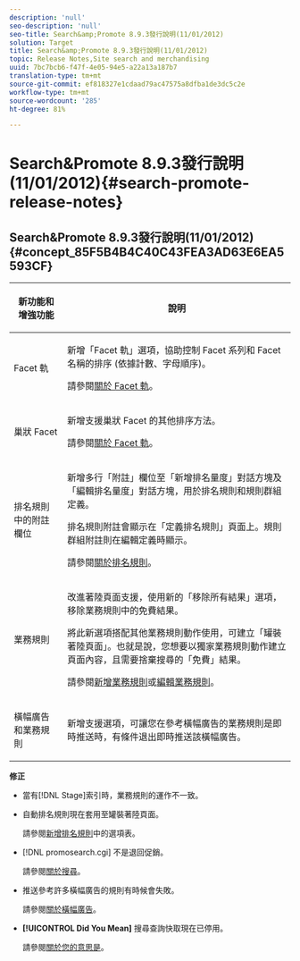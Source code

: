 ```yaml
---
description: 'null'
seo-description: 'null'
seo-title: Search&amp;Promote 8.9.3發行說明(11/01/2012)
solution: Target
title: Search&amp;Promote 8.9.3發行說明(11/01/2012)
topic: Release Notes,Site search and merchandising
uuid: 7bc7bcb6-f47f-4e05-94e5-a22a13a187b7
translation-type: tm+mt
source-git-commit: ef818327e1cdaad79ac47575a8dfba1de3dc5c2e
workflow-type: tm+mt
source-wordcount: '285'
ht-degree: 81%

---
```



# Search&amp;Promote 8.9.3發行說明(11/01/2012){#search-promote-release-notes}

## Search&amp;Promote 8.9.3發行說明(11/01/2012){#concept_85F5B4B4C40C43FEA3AD63E6EA5593CF}

<table> 
 <thead> 
  <tr> 
   <th colname="col1" class="entry"> <p>新功能和增強功能 </p> </th> 
   <th colname="col2" class="entry"> <p>說明 </p> </th> 
  </tr> 
 </thead>
 <tbody> 
  <tr> 
   <td colname="col1"> <p>Facet 軌 </p> </td> 
   <td colname="col2"> <p> 
     <!--3309390-->新增<span class="uicontrol">「Facet 軌」</span>選項，協助控制 Facet 系列和 Facet 名稱的排序 (依據計數、字母順序)。 </p> <p>請參閱<a href="../c-about-design-menu/c-about-facet-rails.md#concept_1FDC8BCDFFC84A0889DA670F63D5F6DB" format="dita" scope="local">關於 Facet 軌</a>。 </p> </td> 
  </tr> 
  <tr> 
   <td colname="col1"> <p> 巢狀 Facet </p> </td> 
   <td colname="col2"> <p> 新增支援巢狀 Facet 的其他排序方法。 </p> <p>請參閱<a href="../c-about-design-menu/c-about-facet-rails.md#concept_1FDC8BCDFFC84A0889DA670F63D5F6DB" format="dita" scope="local">關於 Facet 軌</a>。 </p> </td> 
  </tr> 
  <tr> 
   <td colname="col1"> <p>排名規則中的附註欄位 </p> </td> 
   <td colname="col2"> <p> 
     <!--3063772-->新增多行<span class="wintitle">「附註」</span>欄位至<span class="wintitle">「新增排名量度」</span>對話方塊及<span class="wintitle">「編輯排名量度」</span>對話方塊，用於排名規則和規則群組定義。 </p> <p>排名規則附註會顯示在<span class="wintitle">「定義排名規則」</span>頁面上。規則群組附註則在編輯定義時顯示。 </p> <p>請參閱<a href="../c-about-rules-menu/c-about-ranking-rules.md#concept_F555C076759B4E81B925441CFE707397" format="dita" scope="local">關於排名規則</a>。 </p> </td> 
  </tr> 
  <tr> 
   <td colname="col1"> <p>業務規則 </p> </td> 
   <td colname="col2"> <p> 
     <!--3331637-->改進著陸頁面支援，使用新的<span class="uicontrol">「移除所有結果」</span>選項，移除業務規則中的免費結果。 </p> <p>將此新選項搭配其他業務規則動作使用，可建立「罐裝著陸頁面」。也就是說，您想要以獨家業務規則動作建立頁面內容，且需要捨棄搜尋的「免費」結果。 </p> <p>請參閱<a href="../c-about-rules-menu/c-about-business-rules.md#task_BD3B31ED48BB4B1B8F1DCD3BFA2528E7" format="dita" scope="local">新增業務規則</a>或<a href="../c-about-rules-menu/c-about-business-rules.md#task_375CFA75D1D94D9E92A35DE1228E5087" format="dita" scope="local">編輯業務規則</a>。 </p> </td> 
  </tr> 
  <tr> 
   <td colname="col1"> <p>橫幅廣告和業務規則 </p> </td> 
   <td colname="col2"> <p> 新增支援選項，可讓您在參考橫幅廣告的業務規則是即時推送時，有條件退出即時推送該橫幅廣告。 </p> </td> 
  </tr> 
 </tbody> 
</table>

**修正**

* 當有[!DNL Stage]索引時，業務規則的運作不一致。
* 自動排名規則現在套用至罐裝著陸頁面。

   請參閱[新增排名規則](../c-about-rules-menu/c-about-ranking-rules.md#task_A132789FD4E5423DAD090DCDA7311E8A)中的選項表。

* [!DNL promosearch.cgi] 不是退回促銷。

   請參閱[關於搜尋](../c-about-settings-menu/c-about-searching-menu.md#concept_207105CF26B1448F8A3D223787C56AB8)。

* 推送參考許多橫幅廣告的規則有時候會失敗。

   請參閱[關於橫幅廣告](../c-about-design-menu/c-about-banners.md#concept_5BBE01FEC6134393B43CC917C8CC64DA)。

* **[!UICONTROL Did You Mean]** 搜尋查詢快取現在已停用。

   請參閱[關於您的意思是](../c-about-linguistics-menu/c-about-did-you-mean.md#concept_7D4F3C29EF184B538B8AE2ECAE0CDC5E)。

